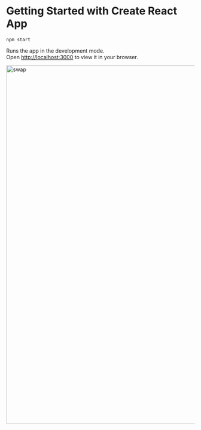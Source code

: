 # Getting Started with Create React App
 `npm start`

Runs the app in the development mode.\
Open [http://localhost:3000](http://localhost:3000) to view it in your browser.

<img width="959" alt="swap" src="https://github.com/viijay01/Swap/assets/139036831/c7714e0e-d07c-4dc0-9ac2-04d432027459">
